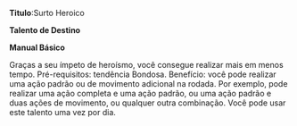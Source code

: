**Titulo**:Surto Heroico

**Talento de Destino**

**Manual Básico**

 Graças a seu ímpeto de heroísmo, você consegue realizar mais em menos tempo. Pré-requisitos: tendência Bondosa. Benefício: você pode realizar uma ação padrão ou de movimento adicional na rodada. Por exemplo, pode realizar uma ação completa e uma ação padrão, ou uma ação padrão e duas ações de movimento, ou qualquer outra combinação. Você pode usar este talento uma vez por dia.